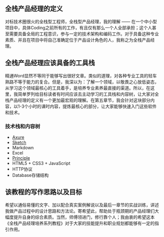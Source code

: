 ## 全栈产品经理的定义

对标技术圈很火的全栈型工程师，全栈型产品经理，我的理解 —— 在一个中小型项目中，具体Coding之前所有的工作，有且仅有那么一个人全部承担；这个人甚至需要具备全局的工程意识，参与一定的技术架构和编码工作。对于具备这种专业素质、并且在项目中将自己准确定位于产品设计角色的人，我称之为全栈产品经理。


## 全栈产品经理应该具备的工具栈

精通Word显然不等同于能够写出很好文章。类似的道理，对各种专业工具的轻车熟路不等于能力的复合。但是，我深以为：了解一个领域，以敬畏之心放低姿态，从学习这个领域最核心的工具着手，是培养专业素养最直接的渠道。所以，在这里，我简单罗列给目标读者有时间应该去主动学习的工具栈和内容树，让大家对全栈产品经理的定义有一个更加最宏观的理解。在第五章节，我会针对这块部分内容，以1-3个小时的课时内容，提炼最核心的部分，让大家能够快速入门这些软件和技术。

### 技术栈和内容树

- [Axure](http://axure.com)
- [Sketch](http://sketchapp.com)
- Markdown
- Excel
- [Principle](http://principleux.com/)
- HTML5 + CSS3 + JavaScript
- HTTP协议
- Database存储结构


## 该教程的写作思路以及目标

希望以通俗易懂的文字、加以配合真实案例解说以及最后一章节的实战训练，讲述我做产品过程中的设计思路和方法论。寄希望此，帮助处于瓶颈期的产品经理们大幅度提升自身的综合素质。当然，师傅领进门，修行靠个人；我由衷的希望这本《全栈产品经理培养系列教程》对于大家的技能提升和职业规划都能够有一定的指引作用。
